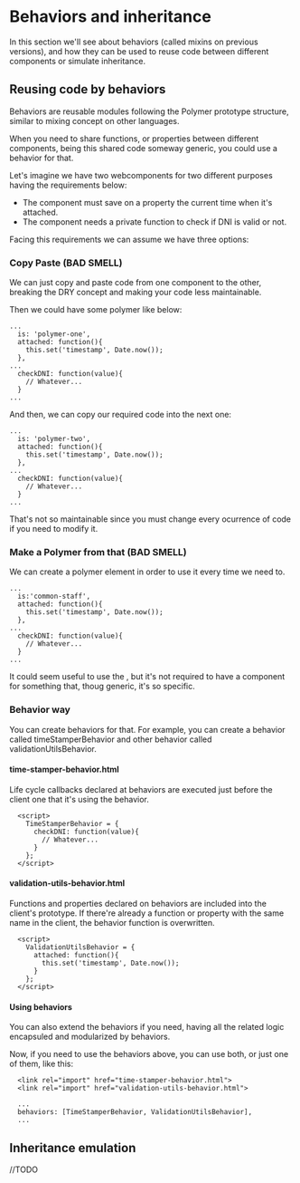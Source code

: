 # Behaviors and inheritance

In this section we'll see about behaviors (called mixins on previous versions), and how they can be used to reuse code between different components or simulate inheritance.
  
## Reusing code by behaviors
Behaviors are reusable modules following the Polymer prototype structure, similar to mixing concept on other languages.

When you need to share functions, or properties between different components, being this shared code someway generic, you could use a behavior for that.

Let's imagine we have two webcomponents for two different purposes having the requirements below:

 * The component must save on a property the current time when it's attached.
 * The component needs a private function to check if DNI is valid or not.
 
Facing this requirements we can assume we have three options:

### Copy Paste (BAD SMELL)

We can just copy and paste code from one component to the other, breaking the DRY concept and making your code less maintainable.

Then we could have some polymer like below:

```
...
  is: 'polymer-one',
  attached: function(){
    this.set('timestamp', Date.now());
  },
...
  checkDNI: function(value){
    // Whatever...
  }
...

```

And then, we can copy our required code into the next one:

```
...
  is: 'polymer-two',
  attached: function(){
    this.set('timestamp', Date.now());
  },
...
  checkDNI: function(value){
    // Whatever...
  }
...

```

That's not so maintainable since you must change every ocurrence of code if you need to modify it.

### Make a Polymer from that (BAD SMELL)

We can create a polymer element in order to use it every time we need to. 

```
...
  is:'common-staff',
  attached: function(){
    this.set('timestamp', Date.now());
  },
...
  checkDNI: function(value){
    // Whatever...
  }
...

```

It could seem useful to use the **<common-staff></common-staff>**, but it's not required to have a component for something that, thoug generic, it's so specific.

### Behavior way

You can create behaviors for that. For example, you can create a behavior called timeStamperBehavior and other behavior called validationUtilsBehavior.

#### time-stamper-behavior.html

Life cycle callbacks declared at behaviors are executed just before the client one that it's using the behavior.

```
  <script>
    TimeStamperBehavior = {
      checkDNI: function(value){
        // Whatever...
      }
    };
  </script>

```

#### validation-utils-behavior.html

Functions and properties declared on behaviors are included into the client's prototype. If there're already a function or property with the same name in the client, the behavior function is overwritten.

```
  <script>
    ValidationUtilsBehavior = {
      attached: function(){
        this.set('timestamp', Date.now());
      }
    };
  </script>
```

#### Using behaviors

You can also extend the behaviors if you need, having all the related logic encapsuled and modularized by behaviors.

Now, if you need to use the behaviors above, you can use both, or just one of them, like this:

```
  <link rel="import" href="time-stamper-behavior.html">
  <link rel="import" href="validation-utils-behavior.html">

  ...
  behaviors: [TimeStamperBehavior, ValidationUtilsBehavior],
  ...
```
  
## Inheritance emulation
//TODO